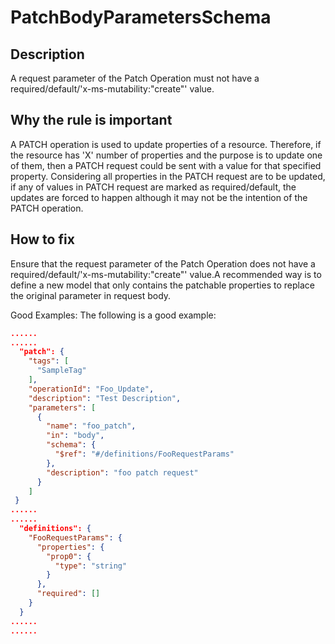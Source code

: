# PatchBodyParametersSchema

## Description

A request parameter of the Patch Operation must not have a required/default/'x-ms-mutability:"create"' value.

## Why the rule is important

A PATCH operation is used to update properties of a resource. Therefore, if the resource has 'X' number of properties and the purpose is to update one of them, then a PATCH request could be sent with a value for that specified property. Considering all properties in the PATCH request are to be updated, if any of values in PATCH request are marked as required/default, the updates are forced to happen although it may not be the intention of the PATCH operation.

## How to fix

Ensure that the request parameter of the Patch Operation does not have a required/default/'x-ms-mutability:"create"' value.A recommended way is to define a new model that only contains the patchable properties to replace the original parameter in request body.

Good Examples: The following is a good example:

```json
......
......
  "patch": {
    "tags": [
      "SampleTag"
    ],
    "operationId": "Foo_Update",
    "description": "Test Description",
    "parameters": [
      {
        "name": "foo_patch",
        "in": "body",
        "schema": {
          "$ref": "#/definitions/FooRequestParams"
        },
        "description": "foo patch request"
      }
    ]
 }
......
......
  "definitions": {
    "FooRequestParams": {
      "properties": {
        "prop0": {
          "type": "string"
        }
      },
      "required": []
    }
  }
......
......
```
